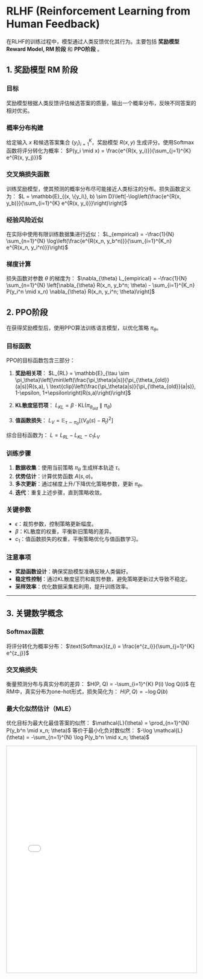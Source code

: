 

# **RLHF (Reinforcement Learning from Human Feedback)**

在RLHF的训练过程中，模型通过人类反馈优化其行为。主要包括 **奖励模型 Reward Model, RM 阶段** 和 **PPO阶段** 。

## **1. 奖励模型 RM 阶段**

### **目标**
奖励模型根据人类反馈评估候选答案的质量，输出一个概率分布，反映不同答案的相对优劣。

### **概率分布构建**
给定输入 $x$ 和候选答案集合 $\{y_i\}_{i=1}^K$，奖励模型 $R(x, y)$ 生成评分。使用Softmax函数将评分转化为概率：
$P(y_i \mid x) = \frac{e^{R(x, y_i)}}{\sum_{j=1}^{K} e^{R(x, y_j)}}$

### **交叉熵损失函数**
训练奖励模型，使其预测的概率分布尽可能接近人类标注的分布。损失函数定义为：
$L = \mathbb{E}_{(x, \{y_i\}, b) \sim D}\left[-\log\left(\frac{e^{R(x, y_b)}}{\sum_{i=1}^{K} e^{R(x, y_i)}}\right)\right]$

### **经验风险近似**
在实际中使用有限训练数据集进行近似：
$L_{empirical} = -\frac{1}{N} \sum_{n=1}^{N} \log\left(\frac{e^{R(x_n, y_b^n)}}{\sum_{i=1}^{K_n} e^{R(x_n, y_i^n)}}\right)$

### **梯度计算**
损失函数对参数 $\theta$ 的梯度为：
$\nabla_{\theta} L_{empirical} = -\frac{1}{N} \sum_{n=1}^{N} \left[\nabla_{\theta} R(x_n, y_b^n; \theta) - \sum_{i=1}^{K_n} P(y_i^n \mid x_n) \nabla_{\theta} R(x_n, y_i^n; \theta)\right]$

## **2. PPO阶段**

在获得奖励模型后，使用PPO算法训练语言模型，以优化策略 $\pi_\theta$。

### **目标函数**
PPO的目标函数包含三部分：
1. **奖励相关项**：
   $L_{RL} = \mathbb{E}_{\tau \sim \pi_\theta}\left[\min\left(\frac{\pi_\theta(a|s)}{\pi_{\theta_{old}}(a|s)}R(s,a), \ \text{clip}\left(\frac{\pi_\theta(a|s)}{\pi_{\theta_{old}}(a|s)}, 1-\epsilon, 1+\epsilon\right)R(s,a)\right)\right]$

2. **KL散度惩罚项**：
   $L_{KL} = \beta \cdot \text{KL}(\pi_{\theta_{old}} \parallel \pi_\theta)$

3. **值函数损失**：
   $L_V = \mathbb{E}_{\tau \sim \pi_\theta}\left[(V_\theta(s) - R_t)^2\right]$

综合目标函数为：
$L = L_{RL} - L_{KL} - c_1 L_V$

### **训练步骤**
1. **数据收集**：使用当前策略 $\pi_\theta$ 生成样本轨迹 $\tau$。
2. **优势估计**：计算优势函数 $A(s,a)$。
3. **多次更新**：通过梯度上升/下降优化策略参数，更新 $\pi_\theta$。
4. **迭代**：重复上述步骤，直到策略收敛。

### **关键参数**
- $\epsilon$：裁剪参数，控制策略更新幅度。
- $\beta$：KL散度的权重，平衡新旧策略的差异。
- $c_1$：值函数损失的权重，平衡策略优化与值函数学习。

### **注意事项**
- **奖励函数设计**：确保奖励模型准确反映人类偏好。
- **稳定性控制**：通过KL散度惩罚和裁剪参数，避免策略更新过大导致不稳定。
- **采样效率**：优化数据采集和利用，提升训练效率。

---

## **3. 关键数学概念**

### **Softmax函数**
将评分转化为概率分布：
$\text{Softmax}(z_i) = \frac{e^{z_i}}{\sum_{j=1}^{K} e^{z_j}}$

### **交叉熵损失**
衡量预测分布与真实分布的差异：
$H(P, Q) = -\sum_{i=1}^{K} P(i) \log Q(i)$
在RM中，真实分布为one-hot形式，损失简化为：
$H(P, Q) = -\log Q(b)$

### **最大化似然估计（MLE）**
优化目标为最大化最佳答案的似然：
$\mathcal{L}(\theta) = \prod_{n=1}^{N} P(y_b^n \mid x_n; \theta)$
等价于最小化负对数似然：
$-\log \mathcal{L}(\theta) = -\sum_{n=1}^{N} \log P(y_b^n \mid x_n; \theta)$

<iframe src="PPO_viz.html" width="100%" height="600px" style="border: 1px solid #ccc;" title="PPO Interactive Content">
    您的浏览器不支持 iframe，无法加载交互式内容。
    请 <a href="PPO_viz.html" target="_blank">点击这里在新窗口中查看</a>。
</iframe>


<script src="https://giscus.app/client.js"
        data-repo="InuyashaYang/AIDIY"
        data-repo-id="R_kgDOM1VVTQ"
        data-category="Announcements"
        data-category-id="DIC_kwDOM1VVTc4Ckls_"
        data-mapping="pathname"
        data-strict="0"
        data-reactions-enabled="1"
        data-emit-metadata="0"
        data-input-position="bottom"
        data-theme="preferred_color_scheme"
        data-lang="zh-CN"
        crossorigin="anonymous"
        async>
</script>